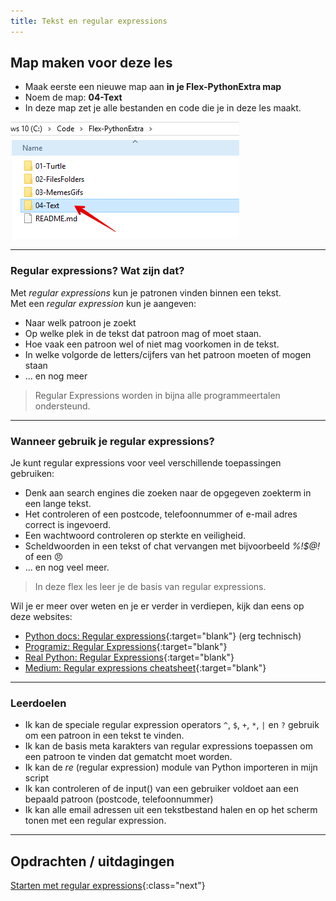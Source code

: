 ```yaml
---
title: Tekst en regular expressions
---
```


## Map maken voor deze les
* Maak eerste een nieuwe map aan **in je Flex-PythonExtra map**
* Noem de map: **04-Text**
* In deze map zet je alle bestanden en code die je in deze les maakt.

![](new-folder.png)

---

### Regular expressions? Wat zijn dat?
Met *regular expressions* kun je patronen vinden binnen een tekst.  
Met een *regular expression* kun je aangeven:
- Naar welk patroon je zoekt
- Op welke plek in de tekst dat patroon mag of moet staan.
- Hoe vaak een patroon wel of niet mag voorkomen in de tekst.
- In welke volgorde de letters/cijfers van het patroon moeten of mogen staan
- ... en nog meer

> Regular Expressions worden in bijna alle programmeertalen ondersteund.

---

### Wanneer gebruik je regular expressions?
Je kunt regular expressions voor veel verschillende toepassingen gebruiken:

- Denk aan search engines die zoeken naar de opgegeven zoekterm in een lange tekst.
- Het controleren of een postcode, telefoonnummer of e-mail adres correct is ingevoerd.
- Een wachtwoord controleren op sterkte en veiligheid.
- Scheldwoorden in een tekst of chat vervangen met bijvoorbeeld *%$!%@$$@!* of een &#128544;
- ... en nog veel meer.

> In deze flex les leer je de basis van regular expressions. 

Wil je er meer over weten en je er verder in verdiepen, kijk dan eens op deze websites:

- [Python docs: Regular expressions](https://docs.python.org/3/library/re.html?highlight=re){:target="blank"} (erg technisch)
- [Programiz: Regular Expressions](https://www.programiz.com/python-programming/regex){:target="blank"}
- [Real Python: Regular Expressions](https://realpython.com/regex-python/){:target="blank"}
- [Medium: Regular expressions cheatsheet](https://medium.com/factory-mind/regex-tutorial-a-simple-cheatsheet-by-examples-649dc1c3f285){:target="blank"}

---

### Leerdoelen 
- Ik kan de speciale regular expression operators `^`, `$`, `+`, `*`, `|` en `?` gebruik om een patroon in een tekst te vinden.
- Ik kan de basis meta karakters van regular expressions toepassen om een patroon te vinden dat gematcht moet worden.
- Ik kan de *re* (regular expression) module van Python importeren in mijn script
- Ik kan controleren of de input() van een gebruiker voldoet aan een bepaald patroon (postcode, telefoonnummer)
- Ik kan alle email adressen uit een tekstbestand halen en op het scherm tonen met een regular expression. 

---

## Opdrachten / uitdagingen

[Starten met regular expressions](01-start-regex/){:class="next"}


